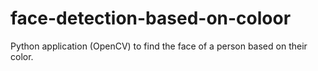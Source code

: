 # face-detection-based-on-coloor
Python application (OpenCV) to find the face of a person based on their color. 
